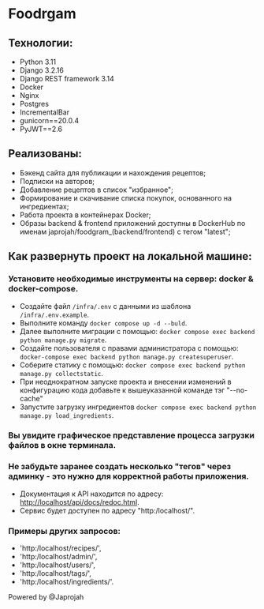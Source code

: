 # Foodrgam

## Технологии:
- Python 3.11
- Django 3.2.16
- Django REST framework 3.14
- Docker
- Nginx
- Postgres
- IncrementalBar
- gunicorn==20.0.4
- PyJWT==2.6

## Реализованы:
- Бэкенд сайта для публикации и нахождения рецептов;
- Подписки на авторов;
- Добавление рецептов в список "избранное";
- Формирование и скачивание списка покупок, основанного на ингредиентах;
- Работа проекта в контейнерах Docker;
- Образы backend & frontend приложений доступны в DockerHub по именам japrojah/foodgram_(backend/frontend) с тегом "latest";

## Как развернуть проект на локальной машине:

### Установите необходимые инструменты на сервер: docker & docker-compose.
- Создайте файл `/infra/.env` с данными из шаблона `/infra/.env.example`.
- Выполните команду `docker compose up -d --buld`.
- Далее выполните миграции с помощью: `docker compose exec backend python manage.py migrate`.
- Создайте пользователя с правами администратора с помощью: `docker-compose exec backend python manage.py createsuperuser`.
- Соберите статику с помощью: `docker compose exec backend python manage.py collectstatic`.
- При неоднократном запуске проекта и внесении изменений в конфигурацию кода добавьте к вышеуказанной команде тэг "--no-cache"
- Запустите загрузку ингредиентов `docker compose exec backend python manage.py load_ingredients`.
### Вы увидите графическое представление процесса загрузки файлов в окне терминала.
### Не забудьте заранее создать несколько "тегов" через админку - это нужно для корректной работы приложения.
- Документация к API находится по адресу: <http://localhost/api/docs/redoc.html>.
- Сервис будет доступен по адресу "http:/localhost/".
### Примеры других запросов: 
- 'http:/localhost/recipes/',
- 'http:/localhost/admin/',
- 'http:/localhost/users/',
- 'http:/localhost/tags/',
- 'http:/localhost/ingredients/'. 

Powered by @Japrojah
